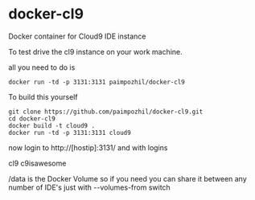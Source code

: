 docker-cl9
==========

Docker container for Cloud9 IDE instance


To test drive the cl9 instance on your work machine.

all you need to do is

```
docker run -td -p 3131:3131 paimpozhil/docker-cl9 
```

To build this yourself

```
git clone https://github.com/paimpozhil/docker-cl9.git 
cd docker-cl9
docker build -t cloud9 .
docker run -td -p 3131:3131 cloud9
```

now login to http://[hostip]:3131/ and with logins

cl9
c9isawesome


/data is the Docker Volume so if you need you can share it between any number of IDE's just with --volumes-from switch


